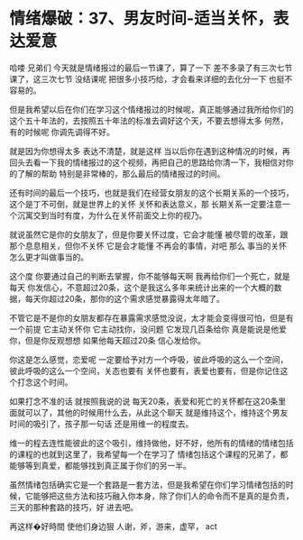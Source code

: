 # 情绪爆破：37、男友时间-适当关怀，表达爱意

哈喽 兄弟们 今天就是情绪报过的最后一节课了，算了一下 差不多录了有三次七节课了，这三次七节 没结课呢 把很多小技巧给，才会看来详细的去化分一下 也挺不容易的。

但是我希望以后在你们在学习这个情绪报过的时候呢，真正能够通过我所给你们的这个五十年法的，去按照五十年法的标准去调好这个天，不要去想得太多 何然，有的时候呢 你调先调得不好。

就是因为你想得太多 表达不清楚，就是这样 当以后你在遇到这种情况的时候，再回头去看一下我的情绪报过的这个视频，再把自己的思路给你清一下，我相信对你的了解的帮助 特别是非常棒的，那么最后的情绪报过的时间。

还有时间的最后一个技巧，也就是我们在经营女朋友的这个长期关系的一个技巧，这个是丁不可倒，就是世界上的关怀 关怀和表达意义，那 长期关系一定要注意一个沉寓交到当时有度，为什么在关怀前面交上你的视乃。

就说虽然它是你的女朋友了，但是你要关怀过度，它会才能懂 被尽管的改革，跟那个息息相关，但你不关怀 它是会才能懂 不再会的事情，对吧 那么 事当的关怀 怎么更才叫做事当的。

这个度 你要通过自己的判断去掌握，你不能够每天啊 我再给你们一个死亡，就是每天 你发信心，不意超过20条，这个是我这么多年来统计出来的一个大概的数据，每天你超过20条，那你的这个需求感觉暴露得太年暗了。

不管它是不是你的女朋友都存在暴露需求感觉没说，太才能会变得很可怕，但是有一个前提 它主动关怀你 它主动找你，没问题 它发现几百条给你 真是能说是他爱你，但是你反观想想 如果他每天超过20条 信心发给你。

你这是怎么感觉，恋爱呢 一定要给予对方一个呼吸，彼此呼吸的这么一个空间，彼此呼吸的这么一个空间，关态也要有 关怀也要有，表爱也要有，但是你记住这个打念这个时间。

如果打念不准的话 就按照我说的说 每天20条，表爱和死亡的关怀都在这20条里面就可以了，其他的时候用什么去，从此这个聊天 就是维持这个，维持这个男友时间的吸引了，孩子那一句话 还是用维一的程度去。

维一的程去连性能彼此的这个吸引，维持做他，好不好，他所有的情绪的情绪包括的课程的也就到这里了，我希望每一个在学习了 情绪包括这个课程的兄弟了，都能够等到真爱，都能够找到真正属于你们的另一半。

虽然情绪包括确实它是一个套路是一套方法，但是我希望在你们学习情绪包括的时候，它能够把这些方法和技巧融入你本身，除了你们人的命令而不是真的是负责，三天的那种套路的技巧，好 进去吧。

再这样�好時間 使他们身边狠 人谢，斧，游来，虚罕， act